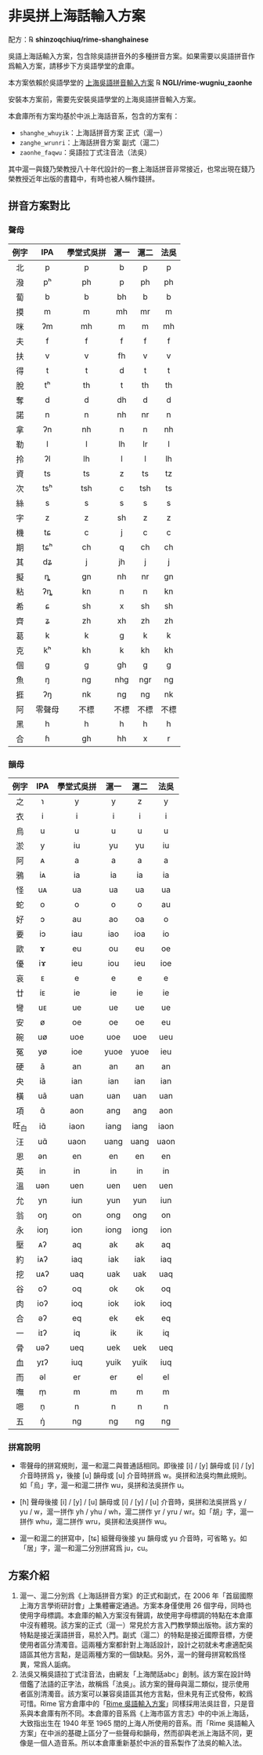 # 非吳拼上海話輸入方案

配方：℞ **shinzoqchiuq/rime-shanghainese**

吳語上海話輸入方案，包含除吳語拼音外的多種拼音方案。如果需要以吳語拼音作爲輸入方案，請移步下方吳語學堂的倉庫。

本方案依賴於吳語學堂的 [上海吳語拼音輸入方案](https://github.com/NGLI/rime-wugniu_zaonhe) ℞ **NGLI/rime-wugniu_zaonhe**

安裝本方案前，需要先安裝吳語學堂的上海吳語拼音輸入方案。

本倉庫所有方案均基於中派上海話音系，包含的方案有：

- `shanghe_whuyik`：上海話拼音方案 正式（滬一）
- `zanghe_wrunri`：上海話拼音方案 副式（滬二）
- `zaonhe_faqwu`：吳語拉丁式注音法（法吳）

其中滬一與錢乃榮教授八十年代設計的一套上海話拼音非常接近，也常出現在錢乃榮教授近年出版的書籍中，有時也被人稱作錢拼。

## 拼音方案對比

### 聲母

| 例字 |  IPA   | 學堂式吳拼 | 滬一 | 滬二 | 法吳 |
| :--: | :----: | :--------: | :--: | :--: | :--: |
|  北  |   p    |     p      |  b   |  p   |  p   |
|  潑  |   pʰ   |     ph     |  p   |  ph  |  ph  |
|  蔔  |   b    |     b      |  bh  |  b   |  b   |
|  摸  |   m    |     m      |  mh  |  mr  |  m   |
|  咪  |   ʔm   |     mh     |  m   |  m   |  mh  |
|  夫  |   f    |     f      |  f   |  f   |  f   |
|  扶  |   v    |     v      |  fh  |  v   |  v   |
|  得  |   t    |     t      |  d   |  t   |  t   |
|  脫  |   tʰ   |     th     |  t   |  th  |  th  |
|  奪  |   d    |     d      |  dh  |  d   |  d   |
|  諾  |   n    |     n      |  nh  |  nr  |  n   |
|  拿  |   ʔn   |     nh     |  n   |  n   |  nh  |
|  勒  |   l    |     l      |  lh  |  lr  |  l   |
|  拎  |   ʔl   |     lh     |  l   |  l   |  lh  |
|  資  |   ts   |     ts     |  z   |  ts  |  tz  |
|  次  |  tsʰ   |    tsh     |  c   | tsh  |  ts  |
|  絲  |   s    |     s      |  s   |  s   |  s   |
|  字  |   z    |     z      |  sh  |  z   |  z   |
|  機  |   tɕ   |     c      |  j   |  c   |  c   |
|  期  |  tɕʰ   |     ch     |  q   |  ch  |  ch  |
|  其  |   dʑ   |     j      |  jh  |  j   |  j   |
|  擬  |   ȵ    |     gn     |  nh  |  nr  |  gn  |
|  粘  |   ʔȵ   |     kn     |  n   |  n   |  kn  |
|  希  |   ɕ    |     sh     |  x   |  sh  |  sh  |
|  齊  |   ʑ    |     zh     |  xh  |  zh  |  zh  |
|  葛  |   k    |     k      |  g   |  k   |  k   |
|  克  |   kʰ   |     kh     |  k   |  kh  |  kh  |
|  個  |   ɡ    |     g      |  gh  |  g   |  g   |
|  魚  |   ŋ    |     ng     | nhg  | ngr  |  ng  |
|  捱  |   ʔŋ   |     nk     |  ng  |  ng  |  nk  |
|  阿  | 零聲母 |    不標    | 不標 | 不標 | 不標 |
|  黑  |   h    |     h      |  h   |  h   |  h   |
|  合  |   ɦ    |     gh     |  hh  |  x   |  r   |

### 韻母

|      例字       | IPA  | 學堂式吳拼 | 滬一 | 滬二 | 法吳 |
| :-------------: | :--: | :--------: | :--: | :--: | :--: |
|       之        |  ɿ   |     y      |  y   |  z   |  y   |
|       衣        |  i   |     i      |  i   |  i   |  i   |
|       烏        |  u   |     u      |  u   |  u   |  u   |
|       淤        |  y   |     iu     |  yu  |  yu  |  iu  |
|       阿        |  ᴀ   |     a      |  a   |  a   |  a   |
|       鴉        |  iᴀ  |     ia     |  ia  |  ia  |  ia  |
|       怪        |  uᴀ  |     ua     |  ua  |  ua  |  ua  |
|       蛇        |  o   |     o      |  o   |  o   |  au  |
|       好        |  ɔ   |     au     |  ao  |  oa  |  o   |
|       要        |  iɔ  |    iau     | iao  | ioa  |  io  |
|       歐        |  ɤ   |     eu     |  ou  |  eu  |  oe  |
|       優        |  iɤ  |    ieu     | iou  | ieu  | ioe  |
|       哀        |  ᴇ   |     e      |  e   |  e   |  e   |
|       廿        |  iᴇ  |     ie     |  ie  |  ie  |  ie  |
|       彎        |  uᴇ  |     ue     |  ue  |  ue  |  ue  |
|       安        |  ø   |     oe     |  oe  |  oe  |  eu  |
|       碗        |  uø  |    uoe     | uoe  | uoe  | ueu  |
|       冤        |  yø  |    ioe     | yuoe | yuoe | ieu  |
|       硬        |  ã   |     an     |  an  |  an  |  an  |
|       央        |  iã  |    ian     | ian  | ian  | ian  |
|       橫        |  uã  |    uan     | uan  | uan  | uan  |
|       項        |  ɑ̃   |    aon     | ang  | ang  | aon  |
| 旺<sub>白</sub> |  iɑ̃  |    iaon    | iang | iang | iaon |
|       汪        |  uɑ̃  |    uaon    | uang | uang | uaon |
|       恩        |  ən  |     en     |  en  |  en  |  en  |
|       英        |  in  |     in     |  in  |  in  |  in  |
|       溫        | uən  |    uen     | uen  | uen  | uen  |
|       允        |  yn  |    iun     | yun  | yun  | iun  |
|       翁        |  oŋ  |     on     | ong  | ong  |  on  |
|       永        | ioŋ  |    ion     | iong | iong | ion  |
|       壓        |  ᴀʔ  |     aq     |  ak  |  ak  |  aq  |
|       約        | iᴀʔ  |    iaq     | iak  | iak  | iaq  |
|       挖        | uᴀʔ  |    uaq     | uak  | uak  | uaq  |
|       谷        |  oʔ  |     oq     |  ok  |  ok  |  oq  |
|       肉        | ioʔ  |    ioq     | iok  | iok  | ioq  |
|       合        |  əʔ  |     eq     |  ek  |  ek  |  eq  |
|       一        | iɪʔ  |     iq     |  ik  |  ik  |  iq  |
|       骨        | uəʔ  |    ueq     | uek  | uek  | ueq  |
|       血        | yɪʔ  |    iuq     | yuik | yuik | iuq  |
|       而        |  əl  |     er     |  er  |  el  |  el  |
|       嘸        |  m̩   |     m      |  m   |  m   |  m   |
|       嗯        |  n̩   |     n      |  n   |  n   |  n   |
|       五        |  ŋ̍   |     nɡ     |  ng  |  ng  |  nɡ  |

### 拼寫說明

- 零聲母的拼寫規則，滬一和滬二與普通話相同。即後接 \[i\] / \[y\] 韻母或 \[i\] / \[y\] 介音時拼爲 y，後接 \[u\] 韻母或 \[u\] 介音時拼爲 w。吳拼和法吳均無此規則。如「烏」字，滬一和滬二拼作 wu，吳拼和法吳拼作 u。

- \[ɦ\] 聲母後接 \[i\] / \[y\] / \[u\] 韻母或 \[i\] / \[y\] / \[u\] 介音時，吳拼和法吳拼爲 y / yu / w，滬一拼作 yh / yhu / wh，滬二拼作 yr / yru / wr。如「胡」字，滬一拼作 whu，滬二拼作 wru，吳拼和法吳拼作 wu。

- 滬一和滬二的拼寫中，\[tɕ\] 組聲母後接 yu 韻母或 yu 介音時，可省略 y。如「居」字，滬一和滬二分別拼寫爲 ju，cu。

## 方案介紹

1. 滬一、滬二分別爲《上海話拼音方案》的正式和副式，在 2006 年「首屆國際上海方言學術研討會」上集體審定通過。方案本身僅使用 26 個字母，同時也使用字母標調。本倉庫的輸入方案沒有聲調，故使用字母標調的特點在本倉庫中沒有體現。該方案的正式（滬一）常見於方言入門教學類出版物。該方案的特點是接近漢語拼音，易於入門。副式（滬二）的特點是接近國際音標，方便使用者區分清濁音。這兩種方案都針對上海話設計，設計之初就未考慮適配吳語區其他方言點，是這兩種方案的一個缺點。另外，滬一的聲母拼寫較爲怪異，常爲人詬病。
2. 法吳又稱吳語拉丁式注音法，由網友「上海閒話abc」創制。該方案在設計時借鑑了法語的正字法，故稱爲「法吳」。該方案的聲母與滬二類似，提示使用者區別清濁音。該方案可以兼容吳語區其他方言點，但未見有正式發佈，較爲可惜。Rime 官方倉庫中的「[Rime 吳語輸入方案](https://github.com/rime/rime-wugniu)」同樣採用法吳註音，只是音系與本倉庫有所不同。本倉庫的音系爲《上海市區方言志》中的中派上海話，大致指出生在 1940 年至 1965 間的上海人所使用的音系。而「Rime 吳語輸入方案」在中派的基礎上區分了一些聲母和韻母，然而卻與老派上海話不同，更像是一個人造音系。所以本倉庫重新基於中派的音系製作了法吳的輸入法。

